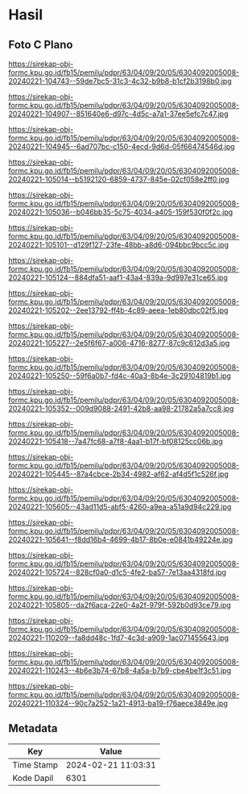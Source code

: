 # Hasil

## Foto C Plano

https://sirekap-obj-formc.kpu.go.id/fb15/pemilu/pdpr/63/04/09/20/05/6304092005008-20240221-104743--59de7bc5-31c3-4c32-b9b8-b1cf2b3198b0.jpg

https://sirekap-obj-formc.kpu.go.id/fb15/pemilu/pdpr/63/04/09/20/05/6304092005008-20240221-104907--851640e6-d97c-4d5c-a7a1-37ee5efc7c47.jpg

https://sirekap-obj-formc.kpu.go.id/fb15/pemilu/pdpr/63/04/09/20/05/6304092005008-20240221-104945--6ad707bc-c150-4ecd-9d6d-05f66474546d.jpg

https://sirekap-obj-formc.kpu.go.id/fb15/pemilu/pdpr/63/04/09/20/05/6304092005008-20240221-105014--b5192120-6859-4737-845e-02cf058e2ff0.jpg

https://sirekap-obj-formc.kpu.go.id/fb15/pemilu/pdpr/63/04/09/20/05/6304092005008-20240221-105036--b046bb35-5c75-4034-a405-159f530f0f2c.jpg

https://sirekap-obj-formc.kpu.go.id/fb15/pemilu/pdpr/63/04/09/20/05/6304092005008-20240221-105101--d129f127-23fe-48bb-a8d6-094bbc9bcc5c.jpg

https://sirekap-obj-formc.kpu.go.id/fb15/pemilu/pdpr/63/04/09/20/05/6304092005008-20240221-105124--884dfa51-aaf1-43a4-839a-9d997e31ce65.jpg

https://sirekap-obj-formc.kpu.go.id/fb15/pemilu/pdpr/63/04/09/20/05/6304092005008-20240221-105202--2ee13792-ff4b-4c89-aeea-1eb80dbc02f5.jpg

https://sirekap-obj-formc.kpu.go.id/fb15/pemilu/pdpr/63/04/09/20/05/6304092005008-20240221-105227--2e5f6f67-a006-4716-8277-87c9c612d3a5.jpg

https://sirekap-obj-formc.kpu.go.id/fb15/pemilu/pdpr/63/04/09/20/05/6304092005008-20240221-105250--59f6a0b7-fd4c-40a3-8b4e-3c29104819b1.jpg

https://sirekap-obj-formc.kpu.go.id/fb15/pemilu/pdpr/63/04/09/20/05/6304092005008-20240221-105352--009d9088-2491-42b8-aa98-21782a5a7cc8.jpg

https://sirekap-obj-formc.kpu.go.id/fb15/pemilu/pdpr/63/04/09/20/05/6304092005008-20240221-105418--7a47fc68-a7f8-4aa1-b17f-bf08125cc06b.jpg

https://sirekap-obj-formc.kpu.go.id/fb15/pemilu/pdpr/63/04/09/20/05/6304092005008-20240221-105445--87a4cbce-2b34-4982-af62-af4d5f1c526f.jpg

https://sirekap-obj-formc.kpu.go.id/fb15/pemilu/pdpr/63/04/09/20/05/6304092005008-20240221-105605--43ad11d5-abf5-4260-a9ea-a51a9d94c229.jpg

https://sirekap-obj-formc.kpu.go.id/fb15/pemilu/pdpr/63/04/09/20/05/6304092005008-20240221-105641--f8dd16b4-4699-4b17-8b0e-e0841b49224e.jpg

https://sirekap-obj-formc.kpu.go.id/fb15/pemilu/pdpr/63/04/09/20/05/6304092005008-20240221-105724--828cf0a0-d1c5-4fe2-ba57-7e13aa4318fd.jpg

https://sirekap-obj-formc.kpu.go.id/fb15/pemilu/pdpr/63/04/09/20/05/6304092005008-20240221-105805--da2f6aca-22e0-4a2f-979f-592b0d93ce79.jpg

https://sirekap-obj-formc.kpu.go.id/fb15/pemilu/pdpr/63/04/09/20/05/6304092005008-20240221-110209--fa8dd48c-1fd7-4c3d-a909-1ac071455643.jpg

https://sirekap-obj-formc.kpu.go.id/fb15/pemilu/pdpr/63/04/09/20/05/6304092005008-20240221-110243--4b6e3b74-67b8-4a5a-b7b9-cbe4be1f3c51.jpg

https://sirekap-obj-formc.kpu.go.id/fb15/pemilu/pdpr/63/04/09/20/05/6304092005008-20240221-110324--90c7a252-1a21-4913-ba19-f76aece3849e.jpg


## Metadata

| Key        | Value               |
| ---------- | ------------------- |
| Time Stamp | 2024-02-21 11:03:31 |
| Kode Dapil | 6301                |



